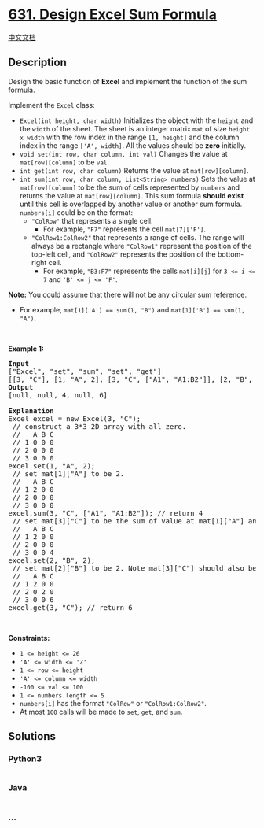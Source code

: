 # [631. Design Excel Sum Formula](https://leetcode.com/problems/design-excel-sum-formula)

[中文文档](/solution/0600-0699/0631.Design%20Excel%20Sum%20Formula/README.md)

## Description

<p>Design the basic function of <strong>Excel</strong> and implement the function of the sum formula.</p>

<p>Implement the <code>Excel</code> class:</p>

<ul>
	<li><code>Excel(int height, char width)</code> Initializes the object with the <code>height</code> and the <code>width</code> of the sheet. The sheet is an integer matrix <code>mat</code> of size <code>height x width</code> with the row index in the range <code>[1, height]</code> and the column index in the range <code>[&#39;A&#39;, width]</code>. All the values should be <strong>zero</strong> initially.</li>
	<li><code>void set(int row, char column, int val)</code> Changes the value at <code>mat[row][column]</code> to be <code>val</code>.</li>
	<li><code>int get(int row, char column)</code> Returns the value at <code>mat[row][column]</code>.</li>
	<li><code>int sum(int row, char column, List&lt;String&gt; numbers)</code> Sets the value at <code>mat[row][column]</code> to be the sum of cells represented by <code>numbers</code> and returns the value at <code>mat[row][column]</code>. This sum formula <strong>should exist</strong> until this cell is overlapped by another value or another sum formula. <code>numbers[i]</code> could be on the format:
	<ul>
		<li><code>&quot;ColRow&quot;</code> that represents a single cell.
		<ul>
			<li>For example, <code>&quot;F7&quot;</code> represents the cell <code>mat[7][&#39;F&#39;]</code>.</li>
		</ul>
		</li>
		<li><code>&quot;ColRow1:ColRow2&quot;</code> that represents a range of cells. The range will always be a rectangle where <code>&quot;ColRow1&quot;</code> represent the position of the top-left cell, and <code>&quot;ColRow2&quot;</code> represents the position of the bottom-right cell.
		<ul>
			<li>For example, <code>&quot;B3:F7&quot;</code> represents the cells <code>mat[i][j]</code> for <code>3 &lt;= i &lt;= 7</code> and <code>&#39;B&#39; &lt;= j &lt;= &#39;F&#39;</code>.</li>
		</ul>
		</li>
	</ul>
	</li>
</ul>

<p><strong>Note:</strong> You could assume that there will not be any circular sum reference.</p>

<ul>
	<li>For example, <code>mat[1][&#39;A&#39;] == sum(1, &quot;B&quot;)</code> and <code>mat[1][&#39;B&#39;] == sum(1, &quot;A&quot;)</code>.</li>
</ul>

<p>&nbsp;</p>
<p><strong class="example">Example 1:</strong></p>

<pre>
<strong>Input</strong>
[&quot;Excel&quot;, &quot;set&quot;, &quot;sum&quot;, &quot;set&quot;, &quot;get&quot;]
[[3, &quot;C&quot;], [1, &quot;A&quot;, 2], [3, &quot;C&quot;, [&quot;A1&quot;, &quot;A1:B2&quot;]], [2, &quot;B&quot;, 2], [3, &quot;C&quot;]]
<strong>Output</strong>
[null, null, 4, null, 6]

<strong>Explanation</strong>
Excel excel = new Excel(3, &quot;C&quot;);
 // construct a 3*3 2D array with all zero.
 //   A B C
 // 1 0 0 0
 // 2 0 0 0
 // 3 0 0 0
excel.set(1, &quot;A&quot;, 2);
 // set mat[1][&quot;A&quot;] to be 2.
 //   A B C
 // 1 2 0 0
 // 2 0 0 0
 // 3 0 0 0
excel.sum(3, &quot;C&quot;, [&quot;A1&quot;, &quot;A1:B2&quot;]); // return 4
 // set mat[3][&quot;C&quot;] to be the sum of value at mat[1][&quot;A&quot;] and the values sum of the rectangle range whose top-left cell is mat[1][&quot;A&quot;] and bottom-right cell is mat[2][&quot;B&quot;].
 //   A B C
 // 1 2 0 0
 // 2 0 0 0
 // 3 0 0 4
excel.set(2, &quot;B&quot;, 2);
 // set mat[2][&quot;B&quot;] to be 2. Note mat[3][&quot;C&quot;] should also be changed.
 //   A B C
 // 1 2 0 0
 // 2 0 2 0
 // 3 0 0 6
excel.get(3, &quot;C&quot;); // return 6
</pre>

<p>&nbsp;</p>
<p><strong>Constraints:</strong></p>

<ul>
	<li><code>1 &lt;= height &lt;= 26</code></li>
	<li><code>&#39;A&#39; &lt;= width &lt;= &#39;Z&#39;</code></li>
	<li><code>1 &lt;= row &lt;= height</code></li>
	<li><code>&#39;A&#39; &lt;= column &lt;= width</code></li>
	<li><code>-100 &lt;= val &lt;= 100</code></li>
	<li><code>1 &lt;= numbers.length &lt;= 5</code></li>
	<li><code>numbers[i]</code> has the format <code>&quot;ColRow&quot;</code> or <code>&quot;ColRow1:ColRow2&quot;</code>.</li>
	<li>At most <code>100</code> calls will be made to <code>set</code>, <code>get</code>, and <code>sum</code>.</li>
</ul>

## Solutions

<!-- tabs:start -->

### **Python3**

```python

```

### **Java**

```java

```

### **...**

```

```

<!-- tabs:end -->
